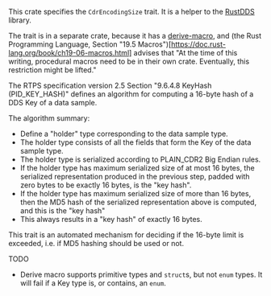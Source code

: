 This crate specifies the `CdrEncodingSize` trait. It is a helper to the [RustDDS](https://github.com/jhelovuo/RustDDS) library.

The trait is in a separate crate, because it has a [derive-macro](https://github.com/jhelovuo/cdr-encoding/tree/master/cdr-encoding-size-derive),
and (the Rust Programming Language, Section "19.5 Macros")[https://doc.rust-lang.org/book/ch19-06-macros.html] advises that "At the time of this writing, procedural macros need to be in their own crate. Eventually, this restriction might be lifted."

The RTPS specification version 2.5 Section "9.6.4.8 KeyHash (PID_KEY_HASH)" defines an algorithm for computing a 16-byte hash of a DDS Key of a data sample.

The algorithm summary:

* Define a "holder" type corresponding to the data sample type.
* The holder type consists of all the fields that form the Key of the data sample type.
* The holder type is serialized according to PLAIN_CDR2 Big Endian rules.
* If the holder type has maximum serialized size of at most 16 bytes, the serialized representation produced in the previous step, padded with zero bytes to be exactly 16 bytes, is the "key hash".
* If the holder type has maximum serialized size of more than 16 bytes, then the MD5 hash of the serialized representation above is computed, and this is the "key hash"
* This always results in a "key hash" of exactly 16 bytes.

This trait is an automated mechanism for deciding if the 16-byte limit is exceeded, i.e. if MD5 hashing should be used or not.

TODO

* Derive macro supports primitive types and `struct`s, but not `enum` types. It will fail if a Key type is, or contains, an `enum`.